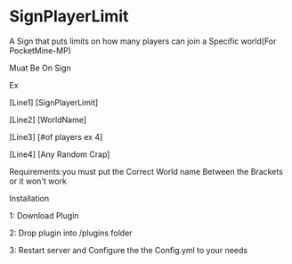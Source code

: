 SignPlayerLimit
===============

A Sign that puts limits on how many players can join a Specific world(For PocketMine-MP)

Muat Be On Sign

Ex

[Line1] [SignPlayerLimit]

[Line2] [WorldName]

[Line3] [#of players ex 4]

[Line4] [Any Random Crap]

Requirements:you must put the Correct World name Between the Brackets or it won't work


Installation

1: Download Plugin

2: Drop plugin into /plugins folder

3: Restart server and Configure the the Config.yml to your needs
